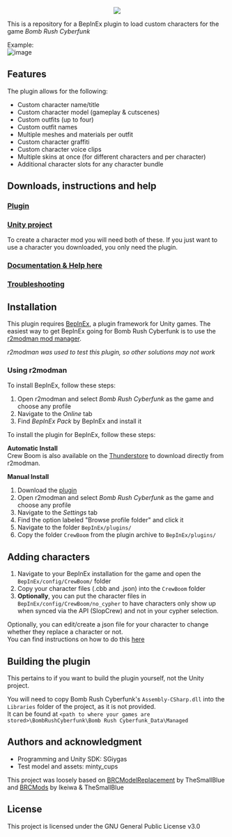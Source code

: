 <p align="center">
  <img src="https://github.com/SGiygas/CrewBoom/assets/50772474/e079fa47-307a-4b40-a449-f6152a5c11d8" />
</p>
    
This is a repository for a BepInEx plugin to load custom characters for the game *Bomb Rush Cyberfunk*  

Example:  
![image](https://github.com/SGiygas/BrcCustomCharacters/assets/50772474/43ff8ca8-0805-4409-9547-234e26fcedda)

## Features

The plugin allows for the following:
- Custom character name/title
- Custom character model (gameplay & cutscenes)
- Custom outfits (up to four)
- Custom outfit names
- Multiple meshes and materials per outfit
- Custom character graffiti
- Custom character voice clips
- Multiple skins at once (for different characters and per character)
- Additional character slots for any character bundle

## Downloads, instructions and help

### [Plugin](https://github.com/SGiygas/CrewBoom/releases/download/v3.2.3/plugin.zip)
### [Unity project](https://github.com/SGiygas/CrewBoom/releases/download/v3.2.3/unityProject.zip)

To create a character mod you will need both of these. If you just want to use a character you downloaded, you only need the plugin.  

### [Documentation & Help here](https://github.com/SGiygas/CrewBoom/wiki)
### [Troubleshooting](https://github.com/SGiygas/CrewBoom/wiki/Troubleshooting)

## Installation

This plugin requires [BepInEx](https://thunderstore.io/package/bbepis/BepInExPack/), a plugin framework for Unity games.
The easiest way to get BepInEx going for Bomb Rush Cyberfunk is to use the [r2modman mod manager](https://thunderstore.io/package/ebkr/r2modman/).  

*r2modman was used to test this plugin, so other solutions may not work*

### Using r2modman

To install BepInEx, follow these steps:  
1. Open r2modman and select *Bomb Rush Cyberfunk* as the game and choose any profile
2. Navigate to the *Online* tab
3. Find *BepInEx Pack* by BepInEx and install it

To install the plugin for BepInEx, follow these steps:

**Automatic Install**  
Crew Boom is also available on the [Thunderstore](https://thunderstore.io/c/bomb-rush-cyberfunk/p/SoftGoat/CrewBoom/) to download directly from r2modman.  

**Manual Install**
1. Download the [plugin](https://github.com/SGiygas/CrewBoom/releases/download/v3.2.3/plugin.zip)
2. Open r2modman and select *Bomb Rush Cyberfunk* as the game and choose any profile
3. Navigate to the *Settings* tab 
4. Find the option labeled "Browse profile folder" and click it
5. Navigate to the folder `BepInEx/plugins/`
6. Copy the folder `CrewBoom` from the plugin archive to `BepInEx/plugins/`

## Adding characters

1. Navigate to your BepInEx installation for the game and open the `BepInEx/config/CrewBoom/` folder
2. Copy your character files (.cbb and .json) into the `CrewBoom` folder
3. **Optionally**, you can put the character files in `BepInEx/config/CrewBoom/no_cypher` to have characters only show up when synced via the API (SlopCrew) and not in your cypher selection.

Optionally, you can edit/create a json file for your character to change whether they replace a character or not.  
You can find instructions on how to do this [here](https://github.com/SGiygas/CrewBoom/wiki/Character-Configuration#editing-the-json-file)

## Building the plugin

This pertains to if you want to build the plugin yourself, not the Unity project.  

You will need to copy Bomb Rush Cyberfunk's `Assembly-CSharp.dll` into the `Libraries` folder of the project, as it is not provided.  
It can be found at `<path to where your games are stored>\BombRushCyberfunk\Bomb Rush Cyberfunk_Data\Managed`

## Authors and acknowledgment
- Programming and Unity SDK: SGiygas
- Test model and assets: minty_cups

This project was loosely based on [BRCModelReplacement](https://github.com/TheSmallBlue/BRC-ModelReplacement) by TheSmallBlue  
and [BRCMods](https://github.com/Ikeiwa/BRCMods) by Ikeiwa & TheSmallBlue

## License
This project is licensed under the GNU General Public License v3.0
